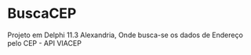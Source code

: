 # BuscaCEP
Projeto em Delphi 11.3 Alexandria, Onde busca-se os dados de Endereço pelo CEP - API VIACEP
